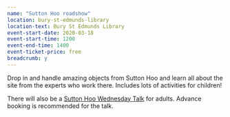 ```yaml
---
name: "Sutton Hoo roadshow"
location: bury-st-edmunds-library
location-text: Bury St Edmunds Library
event-start-date: 2020-03-18
event-start-time: 1200
event-end-time: 1400
event-ticket-price: free
breadcrumb: y
---
```


Drop in and handle amazing objects from Sutton Hoo and learn all about the site from the experts who work there. Includes lots of activities for children!

There will also be a [Sutton Hoo Wednesday Talk](/events/2020-03-18-wednesday-talk-sutton-hoo/) for adults. Advance booking is recommended for the talk.
